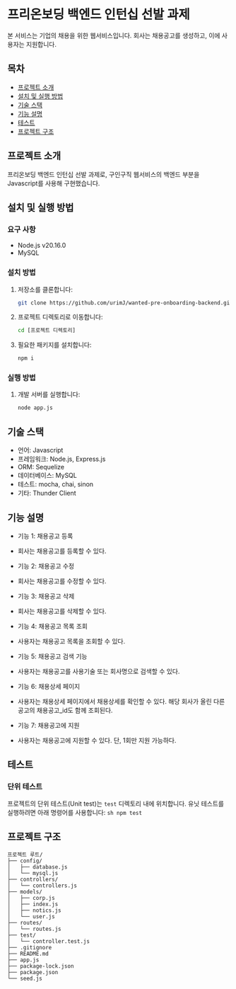 # 프리온보딩 백엔드 인턴십 선발 과제

본 서비스는 기업의 채용을 위한 웹서비스입니다.
회사는 채용공고를 생성하고, 이에 사용자는 지원합니다.

## 목차

- [프로젝트 소개](#프로젝트-소개)
- [설치 및 실행 방법](#설치-및-실행-방법)
- [기술 스택](#기술-스택)
- [기능 설명](#기능-설명)
- [테스트](#테스트)
- [프로젝트 구조](#프로젝트-구조)


## 프로젝트 소개

프리온보딩 백엔드 인턴십 선발 과제로, 구인구직 웹서비스의 백엔드 부분을 Javascript를 사용해 구현했습니다. 

## 설치 및 실행 방법


### 요구 사항

- Node.js v20.16.0
- MySQL

### 설치 방법

1. 저장소를 클론합니다:
    ```sh
    git clone https://github.com/urimJ/wanted-pre-onboarding-backend.git
    ```
2. 프로젝트 디렉토리로 이동합니다:
    ```sh
    cd [프로젝트 디렉토리]
    ```
3. 필요한 패키지를 설치합니다:
    ```sh
    npm i
    ```

### 실행 방법

1. 개발 서버를 실행합니다:
    ```sh
    node app.js
    ```

## 기술 스택

- 언어: Javascript
- 프레임워크: Node.js, Express.js
- ORM: Sequelize
- 데이터베이스: MySQL
- 테스트: mocha, chai, sinon
- 기타: Thunder Client

## 기능 설명

- 기능 1: 채용공고 등록
-    회사는 채용공고를 등록할 수 있다.

- 기능 2: 채용공고 수정
-    회사는 채용공고를 수정할 수 있다.

- 기능 3: 채용공고 삭제
-    회사는 채용공고를 삭제할 수 있다.

- 기능 4: 채용공고 목록 조회
-    사용자는 채용공고 목록을 조회할 수 있다.

- 기능 5: 채용공고 검색 기능
-    사용자는 채용공고를 사용기술 또는 회사명으로 검색할 수 있다.

- 기능 6: 채용상세 페이지
-    사용자는 채용상세 페이지에서 채용상세를 확인할 수 있다. 해당 회사가 올린 다른 공고의 채용공고_id도 함께 조회된다.

- 기능 7: 채용공고에 지원
-    사용자는 채용공고에 지원할 수 있다. 단, 1회만 지원 가능하다.

## 테스트

### 단위 테스트

프로젝트의 단위 테스트(Unit test)는 `test` 디렉토리 내에 위치합니다. 유닛 테스트를 실행하려면 아래 명령어를 사용합니다:
    ```sh
    npm test
    ```

## 프로젝트 구조
    프로젝트 루트/
    ├── config/
    │   ├── database.js
    │   └── mysql.js
    ├── controllers/
    │   └── controllers.js
    ├── models/
    │   ├── corp.js
    │   ├── index.js
    │   ├── notics.js
    │   └── user.js
    ├── routes/
    │   └── routes.js
    ├── test/
    │   └── controller.test.js
    ├── .gitignore
    ├── README.md
    ├── app.js
    ├── package-lock.json
    ├── package.json
    └── seed.js    
